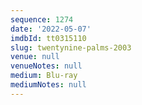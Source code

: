 ```yaml
---
sequence: 1274
date: '2022-05-07'
imdbId: tt0315110
slug: twentynine-palms-2003
venue: null
venueNotes: null
medium: Blu-ray
mediumNotes: null
---
```


